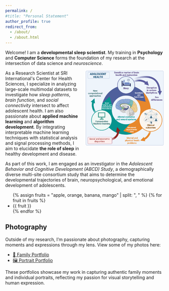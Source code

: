 ```yaml
---
permalink: /
#title: "Personal Statement"
author_profile: true
redirect_from: 
  - /about/
  - /about.html
---
```


Welcome! I am a **developmental sleep scientist**. My training in **Psychology** and **Computer Science** forms the foundation of my research at the intersection of data science and *neuroscience*. 

<img src="/images/testament.png" alt="Orsolya Kiss" style="width: 250px; float: right; margin-left: 20px; margin-bottom: 10px;">

As a Research Scientist at SRI International's Center for Health Sciences, I specialize in analyzing large-scale multimodal datasets to investigate how *sleep patterns*, *brain function*, and *social connectivity* intersect to affect adolescent health. I am also passionate about **applied machine learning** and **algorithm development**. By integrating interpretable machine learning techniques with statistical analysis and signal processing methods, I aim to elucidate **the role of sleep**  in healthy development and disease. 

As part of this work, I am engaged as an investigator in the *Adolescent Behavior and Cognitive Development (ABCD) Study*, a demographically diverse multi-site consortium study that aims to determine the developmental trajectories of brain, neuropsychological, and emotional development of adolescents. 

<ul>
  {% assign fruits = "apple, orange, banana, mango" | split: ", " %}
  {% for fruit in fruits %}
    <li>{{ fruit }}</li>
  {% endfor %}
</ul>


<h2>Photography</h2>

<p>Outside of my research, I’m passionate about photography, capturing moments and expressions through my lens. View some of my photos here:</p>

<ul>
  <li><a href="https://photos.app.goo.gl/Kz77oHtinwTNs7DU8" target="_blank">📸 Family Portfolio</a></li>
  <li><a href="https://photos.app.goo.gl/6YAGKW1Wz6oiLtmq7" target="_blank">🖼️ Portrait Portfolio</a></li>
</ul>

<p>These portfolios showcase my work in capturing authentic family moments and individual portraits, reflecting my passion for visual storytelling and human expression.</p>

